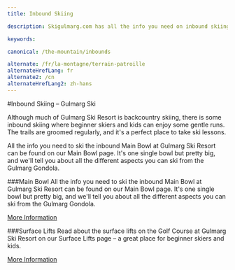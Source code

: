 ```yaml
---
title: Inbound Skiing

description: Skigulmarg.com has all the info you need on inbound skiing at Gulmarg Ski Resort from lift info to the terrain on the Main Bowl, accessed from Gulmarg Gondola

keywords:

canonical: /the-mountain/inbounds

alternate: /fr/la-montagne/terrain-patroille
alternateHrefLang: fr
alternate2: /cn
alternateHrefLang2: zh-hans
---
```


#Inbound Skiing – Gulmarg Ski

Although much of Gulmarg Ski Resort is backcountry skiing, there is some inbound skiing where beginner skiers and kids can enjoy some gentle runs. The trails are groomed regularly, and it's a perfect place to take ski lessons.

All the info you need to ski the inbound Main Bowl at Gulmarg Ski Resort can be found on our Main Bowl page. It's one single bowl but pretty big, and we'll tell you about all the different aspects you can ski from the Gulmarg Gondola.

###Main Bowl
All the info you need to ski the inbound Main Bowl at Gulmarg Ski Resort can be found on our Main Bowl page. It's one single bowl but pretty big, and we'll tell you about all the different aspects you can ski from the Gulmarg Gondola.

[More Information](gondola-bowl)

###Surface Lifts
Read about the surface lifts on the Golf Course at Gulmarg Ski Resort on our Surface Lifts page – a great place for beginner skiers and kids.

[More Information](surface-lift)
